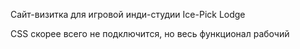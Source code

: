 Сайт-визитка для игровой инди-студии Ice-Pick Lodge

CSS скорее всего не подключится, но весь функционал рабочий

